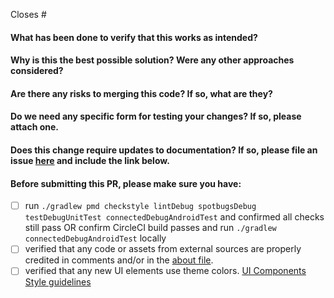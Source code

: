 Closes #

<!-- 
Thank you for contributing to ODK Collect!

Before sending this PR, please read
https://github.com/opendatakit/collect/blob/master/CONTRIBUTING.md
-->

#### What has been done to verify that this works as intended?

#### Why is this the best possible solution? Were any other approaches considered?

#### Are there any risks to merging this code? If so, what are they?

#### Do we need any specific form for testing your changes? If so, please attach one.

#### Does this change require updates to documentation? If so, please file an issue [here]( https://github.com/opendatakit/docs/issues/new) and include the link below.

#### Before submitting this PR, please make sure you have:
- [ ] run `./gradlew pmd checkstyle lintDebug spotbugsDebug testDebugUnitTest connectedDebugAndroidTest` and confirmed all checks still pass OR confirm CircleCI build passes and run `./gradlew connectedDebugAndroidTest` locally
- [ ] verified that any code or assets from external sources are properly credited in comments and/or in the [about file](https://github.com/opendatakit/collect/blob/master/collect_app/src/main/assets/open_source_licenses.html).
- [ ] verified that any new UI elements use theme colors. [UI Components Style guidelines](https://github.com/opendatakit/collect/blob/master/CONTRIBUTING.md#ui-components-style-guidelines)